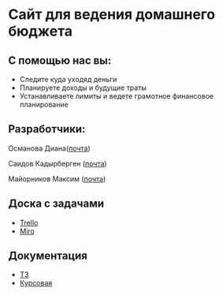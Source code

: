 # Сайт для ведения домашнего бюджета

## С помощью нас вы:
* Следите куда уходяд деньги
* Планируете доходы и будущие траты
* Устанавливаете лимиты и ведете грамотное финансовое планирование 



## Разработчики:

Османова Диана([почта](diana.osmanova36@gmail.com))

Саидов Кадырберген ([почта](Kadyr_saidov@mail.ru))

Майорников Максим ([почта](makc20161@gmail.com))

## Доска с задачами  
* [Trello](https://trello.com/b/O5dR8noj/%D0%BF%D1%80%D0%BE%D0%B5%D0%BA%D1%82-%D0%BF%D0%BE-%D1%82%D0%BF-family-budget)
* [Miro](https://miro.com/app/board/uXjVOFN7XPg=/)

##  Документация
* [ТЗ](https://github.com/osmanovadiana/familybudget/blob/main/Tekhnicheskoe_zadanie_family.pdf)
* [Курсовая](https://github.com/osmanovadiana/familybudget/blob/main/Kursovaya.pdf)



